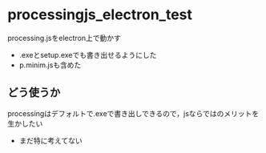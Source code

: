 # processingjs_electron_test

processing.jsをelectron上で動かす

- .exeとsetup.exeでも書き出せるようにした
- p.minim.jsも含めた

## どう使うか

processingはデフォルトで.exeで書き出しできるので，jsならではのメリットを生かしたい

- まだ特に考えてない